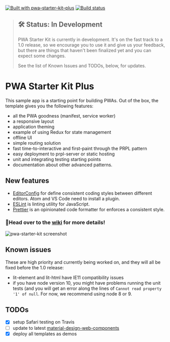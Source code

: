 [![Built with pwa–starter–kit–plus](https://img.shields.io/badge/built_with-pwa–starter–kit–plus_-blue.svg)](https://github.com/StartPolymer/pwa-starter-kit-plus 'Built with pwa–starter–kit–plus')
[![Build status](https://api.travis-ci.org/StartPolymer/pwa-starter-kit-plus.svg?branch=master)](https://travis-ci.org/StartPolymer/pwa-starter-kit-plus)

> ## 🛠 Status: In Development
>
> PWA Starter Kit is currently in development. It's on the fast track to a 1.0 release, so we encourage you to use it and give us your feedback, but there are things that haven't been finalized yet and you can expect some changes.
>
> See the list of Known Issues and TODOs, below, for updates.

# PWA Starter Kit Plus

This sample app is a starting point for building PWAs. Out of the box, the template
gives you the following features:

* all the PWA goodness (manifest, service worker)
* a responsive layout
* application theming
* example of using Redux for state management
* offline UI
* simple routing solution
* fast time-to-interactive and first-paint through the PRPL pattern
* easy deployment to prpl-server or static hosting
* unit and integrating testing starting points
* documentation about other advanced patterns.

## New features

* [EditorConfig](http://editorconfig.org) for define consistent coding styles between different editors. Atom and VS Code need to install a plugin.
* [ESLint](https://eslint.org) is linting utility for JavaScript.
* [Prettier](https://github.com/prettier/prettier) is an opinionated code formatter for enforces a consistent style.

### 📖Head over to the [wiki](https://github.com/PolymerLabs/pwa-starter-kit/wiki) for more details!

![pwa-starter-kit screenshot](https://user-images.githubusercontent.com/1369170/39715580-a1be5126-51e2-11e8-8440-96b07be03a3c.png)

## Known issues

These are high priority and currently being worked on, and they will all be fixed before the 1.0 release:

* lit-element and lit-html have IE11 compatibility issues
* if you have node version 10, you might have problems running the unit tests (and you will get an error along the lines of `Cannot read property '1' of null`. For now, we recommend using node 8 or 9.

## TODOs

* [x] setup Safari testing on Travis
* [ ] update to latest [material-design-web-components](https://github.com/material-components/material-components-web-components)
* [x] deploy all templates as demos
